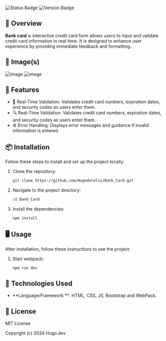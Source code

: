 ![Status Badge](https://img.shields.io/badge/status-active-brightgreen)
![Version Badge](https://img.shields.io/badge/version-1.0.0-blue)

## 📖 Overview

**Bank card** is interactive credit card form allows users to input and validate credit card information in real-time. It is designed to enhance user experience by providing immediate feedback and formatting..
## 📸 Image(s)
![image](https://github.com/user-attachments/assets/39874038-5033-4f95-a009-7314628e5b26)
![image](https://github.com/user-attachments/assets/971c32f1-c8a2-4447-9e7d-ee109338ed06)

## 🚀 Features

- 🌟 Real-Time Validation: Validates credit card numbers, expiration dates, and security codes as users enter them.
- 🔍 Real-Time Validation: Validates credit card numbers, expiration dates, and security codes as users enter them.
- ⚙️ Error Handling: Displays error messages and guidance if invalid information is entered.

## 📦 Installation

Follow these steps to install and set up the project locally:

1. Clone the repository:
    ```bash
    git clone https://github.com/Hugodelelis/Bank_Card.git
    ```
2. Navigate to the project directory:
    ```bash
    cd Bank_Card
    ```
3. Install the dependencies:
    ```bash
    npm install
    ```

## 🖥️ Usage

After installation, follow these instructions to use the project:

1. Start webpack:
    ```bash
    npm run dev
    ```


## 🔧 Technologies Used

- **Language/Framework **: HTML, CSS, JS, Bootstrap and WebPack.

## 📜 License
MIT License

Copyright (c) 2024 Hugo.dev
